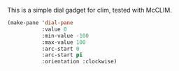 This is a simple dial gadget for clim, tested with McCLIM.

```lisp
(make-pane 'dial-pane
           :value 0
           :min-value -100
           :max-value 100
           :arc-start 0
           :arc-start pi
           :orientation :clockwise)
```
